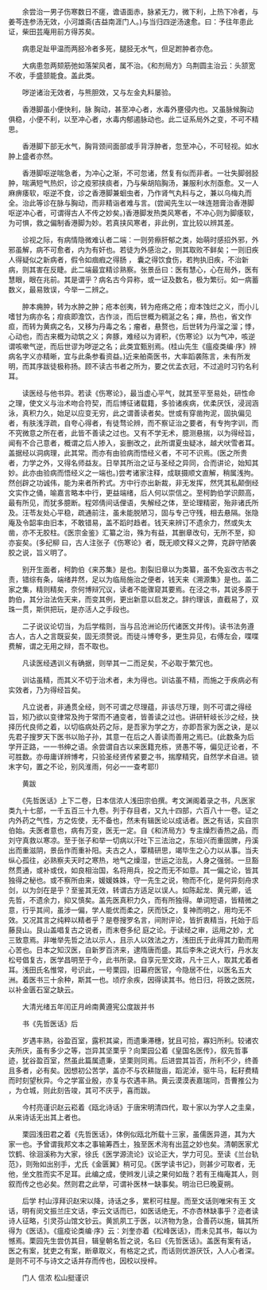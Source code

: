 <!-- { "loadSidebar": true } -->
　　余尝治一男子伤寒数日不瘥，谵语面赤，脉紧无力，微下利，上热下冷者，与姜芩连参汤无效，小河雄斋(吉益南涯门人。)与当归四逆汤速愈。曰：予往年患此证，柴田芸庵用前方得苏矣。

　　病患足趾甲温而两胫冷者多死，腿胫无水气，但足跗肿者亦危。

　　大病患忽两颏筋弛如落架风者，属不治。《和剂局方》乌荆圆主治云：头颔宽 不收，手盛颔能食。盖此类。

　　哕逆诸治无效者，与熊胆效，又与左金丸料屡验。

　　香港脚虽小便快利，脉 胸动，甚至冲心者，水毒外壅侵内也。又虽脉候胸动俱稳，小便不利，以至冲心者，水毒内郁遏脉动也。此二证系局外之变，不可不精思。

　　香港脚下部无水气，胸背颈间面部或手背浮肿者，忽至冲心，不可轻视。如水肿上盛者亦然。

　　香港脚呕逆喘急者，为冲心之渐，不可忽诸，然复有似而非者。一壮失脚弱胫肿，喘满短气热炽，诊之疫邪挟痰者，乃与柴胡陷胸汤，兼服利水剂亟愈。又一人麻痹痿软，呕逆不食，诊之香港脚兼蛔虫者，乃作肾气丸料与之，兼以乌梅丸而全。治此等诊在脉与胸动，而非精诣者难与言。(尝闻先生以一味连翘膏治香港脚呕逆冲心者，可谓得古人不传之妙矣。)香港脚发热类风寒者，不冲心则为脚痿软，为可惧，救之偏制香港脚为妙。若真挟风寒者，非此例，宜比较以辨其差。

　　诊视之际，有病情隐微难认者二端：一则劳瘵肝郁之类，始萌时感招外邪，外邪虽解，病不可愈者，内为有奸也。若徒为外感治之，则其取败不鲜矣；一则旧疾人得疑似之新病者，假令如痼瘕之得肠 ， 囊之得饮食伤，若拘执旧疾，不治新病，则其害在反睫。此二端最宜精诊熟察。张景岳曰：医有慧心，心在局外，医有慧眼，眼在兆前。其是谓乎？病名古今异称，或一证及数名，极为繁衍。如一病蓄数义，最易致误，今举一二辨之。

　　肿本痈肿，转为水肿之肿；疮本创夷，转为疮疡之疮；疳本蚀烂之义，而小儿嗜甘为病亦名；疳痰即澹饮，古作淡，而后世概为稠涎之名；瘅，热也，省文作疸，而转为黄病之名，又移为丹毒之名；瘤者，悬赘也，后世转为丹溜之溜；悸，心动也，而古来概为动筑之义；奔豚，难经以为肾积，《伤寒论》以为气冲，咳逆谓咳嗽气逆，而后世谬为哕逆之名；此类宜甄别焉。(桂山先生《瘟疫类编·序》辨病名字义亦精晰，宜与此条参看资益。)近来舶斋医书，大率蹈袭陈言，未有所发明，而其序跋徒极称扬。顾不读古书者之所为，要之优孟衣冠，不过追时习钓名利耳。

　　读医经与他书异。若读《伤寒论》，最当虚心平气，就其至平至易处，研性命之理，使文义与治术吻合符契，而后博征诸载籍，多验诸疾病，优柔厌饫，浸润涵泳，真积力久，始足以应变无穷，此之谓善读者矣。世或有穿凿拘泥，固执偏见者，有肤浅浮疏，自夸心得者，有徒骛论辨，而不察证治之要者，有专拘字训，而不究微意之所在者，此皆不善读之过也。又有不学无术，臆测悬揣，以为得经旨，闻有不合己意者，概谓之后人掺入，妄删改之，此所谓夏虫疑冰，越犬吠雪者耳。盖据经以洞病理，此其常。而亦有由验病而悟经义者，不可不识焉。(医之所贵者，力学之外，又得名师益友。日举其所治之证与圣经之异同，合而讲论，始知其妙。此亦由验病而悟经义之一端也。)尝考诸家注释，成联摄顺文直解，稍属浅拘。然创辟之功诚伟，能为来者所矜式。方中行亦出新裁，非无发挥，然凭其私颠倒经文实作之俑，喻嘉言略本中行，更益端绪，后人何以崇信之。至柯韵伯学识颇高，最有所见，而犹多臆断。程郊倩间话俚语，失解经之体，至论理精密，殆非诸氏所及。汪苓友处心平稳，疏通前注，虽未能脱陋习，固与专己守残，相去悬隔。张隐庵及令韶率由旧本，不敢错易，盖不蹈时趋者。钱天来辨订不遗余力，然或失太凿，亦不无胶柱。《医宗金鉴》汇纂之治，殊为有益，其删章改句，无所不至，抑亦妄矣。(多纪柳 曰，古人注张子《伤寒论》者，既无顺文释义之弊，克辟守陋袭胶之说，旨义明了。

　　别开生面者，柯韵伯《来苏集》是也。割裂旧章以为类纂，虽不免妄改古书之责，错综有条，端绪井然，足以为临局施治之便者，钱天来《溯源集》是也。盖二家之集，精则精矣，奈何博辩冗议，读者不能骤窥其要焉。在泾之书，其说多原于韵伯，其分治法佐天来，而变其例，更出新意以启发之。辞约理该，直截易了，双珠一贯，斯供把玩，是亦活人之手段也。

　　二子说议论切当，为后学楷则，当与吕沧洲论历代诸医文并传)。读书法务遵古人，古人之言既妥矣，固无须赘说。而徒斗博夸多，更生异见，右傅左会，喋喋费解，谓之无用之辩，吾不取也。

　　凡读医经遇训义有确据，则举其一二而足矣，不必取于繁冗也。

　　训诂虽精，而其义不切于治术者，未为得也。训诂虽不精，而施之于疾病必有实效者，乃为得经旨矣。

　　凡立说者，非通贯全经，则不可谓之尽理蕴，非该尽万理，则不可谓之得经旨，矧乃欲以变律常及拘于常而不通变者，皆善读之过也。讲研轩岐长沙之经，抉择历代良师之着，以切临病处药之际，是吾家为学之方，亦即吾家为医之诀，是以先君子搜罗天下医书以贻子孙，其意一在后之人善读而善用之焉已。(此数条为后学开正路，一一书绅之语。余尝谓自古以来医籍充栋，贤愚不等，偏见迂论者，不可胜数。亦毋庸详辨博考，只验圣经贤传紧要之书，揣摩精究，自然学术自进。锁末字句，置之不论，别风淮雨，何必一一查考耶!)

　　黄跋

　　《先哲医话》上下二卷，日本信浓人浅田宗伯撰。考文渊阁着录之书，凡医家类九十七部，一千五百三十九卷。列于存目者，又九十四部，六百八十一卷。证之内外药之气性，方之佐使，无不备也，然未有辑医论以成话者。医之有话，实自宗伯始。夫医者意也，病有万变，医无一定。自《和济局方》专主燥烈香热之品，而刘守真救以寒凉。至于张子和举一切病以汗吐下三法治之，东垣兴而重固脾，丹溪出而重滋阴，景岳作而重补阳。夫古之人，覃精研思，竭毕生之心力以从事。当夫纵心孤往，必熟察夫天时之寒热，地气之燥湿，世运之治乱，人身之强弱。一旦豁然贯通，或补或伐，如良相治国，名将用兵，投之而无不如意。其一偏之论，皆其独得之秘也。或不察所由来，媛媛姝姝，守一先生之说，物而不化，是何异刻舟求剑，以为剑在是乎？至鉴其无效，转谓古方适足以误人。如陈起龙、黄元卿，诋 先哲，不遗余力，抑又慎矣。盖先医真积力久，而有所独得。单词短语，皆精微之意，行乎其间，虽涉一偏，学人能优而柔之，厌而饫之，复神而明之，用均无不效。又况其言之纯粹以精者乎？是卷搜罗名言，间附评论，皆折衷精当，托始于后藤艮山。艮山盖唱复古之说者，而末卷多纪 庭之论。于读经之审，运用之妙，尤三致意焉。非唯举先哲之法以示人，且示人以效法之方，浅田氏于此得其力勤而用心苦也。日本之知汉医，自新罗百济来，逮隋唐而盛。其后李朱之说大行，丹水友松号倡复古，医学昌明至于今，此书所录。自享元至文政，凡十三人，取其尤着者耳。浅田氏名惟常，号识此，一号栗园，旧幕府医官，今隐居不仕，以医名五大洲。着医书三十余种，斯其一也。顷疗余疾，因得读其书。他日归，将致之医院，以补金匮石室之缺云。

　　大清光绪五年闰正月岭南黄遵宪公度跋并书

　　书《先哲医话》后

　　岁遇丰熟，谷盈百室，露积其粱，而遗秉滞穗，犹且可拾，寡妇所利。较诸农夫所庆，虽有多少之等，岂异其坚栗乎？向栗园公着《皇国名医传》，叙先哲事迹，犹谷盈百室，然虽此篇属遗秉，坚栗则同焉。后进尝其旨否，所利不少，终善且多者，必有矣。因想初公苦学，盖亦不与农耕陇亩，蹈泥淖，驱牛马，耘耔费精而时刻望秋异。今之学富业殷，亦复与农遇丰熟。黄云漠漠表嘉瑞同，吾曹推公为 ，为仓城，则此刻告竣，其可不庆乎，喜而跋。

　　今村亮谨识赵云崧着《瓯北诗话》于唐宋明清四代，取十家以为学人之圭臬，从来诗话无出其上者也。

　　栗园浅田君之着《先哲医话》，体例似瓯北所载十三家，虽儒医异道，其为大家一也。予曾谓我邦文本之事输筹西土，独至医术洵有出蓝之妙也矣。清朝医家尤饮鹤、徐洄溪称为大家，徐氏《医学源流论》议论正大，学力可见。至读《兰台轨范》，则殆如出别手，尤氏《金匮翼》稍可见。《医学读书记》，则甚少可取者，无他，坐文胜而实不足耳。此编之成，使辫发儿读之果何如哉？若有王梅庵其人，则叙而传之也必矣。然则君之此举，可谓补医林一缺事矣。明治已巳晚夏朔。

　　后学 村山淳拜识赵宋以降，诗话之多，累积可柱屋。而至文话则唯宋有王 文话，明有闵文振兰庄文话，李云文话而已，如医话绝无，不亦杏林缺事乎？迩者读诗人征略，引灵芬山馆文钞云。黄凯夙工于医，以济物为急，合善药以施，辑其所得为《医话》。《瘟疫论类编·序》云：刘奎亦着《松峰医话》，而未见其书，每以为憾焉。栗园先生尝仿其目，辑皇朝名哲之说，名曰《先哲医话》。盖医有案有话，医之有案，犹吏之有案，断章取义，有格定之式，而话则优游厌饫，入人心者深。是则不可不与诗文之话并存而传也，因校以授梓。

　　门人 信浓 松山挺谨识
